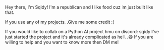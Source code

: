 Hey there, I'm Sqidy!
I'm a republican and I like food cuz im just built like that.

If you use any of my projects. .Give me some credit :(

If you would like to collab on a Python AI project hmu on discord: sqidy
I've just started the project and it's already complicated as hell. .😅
If you are willing to help and you want to know more then DM me!
